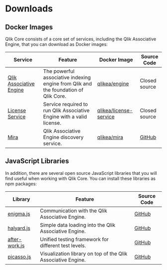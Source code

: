 # Downloads

## Docker Images

Qlik Core consists of a core set of services, including the Qlik Associative Engine, that you can download as Docker images:

| Service    | Feature | Docker Image | Source Code |
| ---------- | ------- | ------------ | ----------- |
| [Qlik Associative Engine](./services/qix-engine/introduction.md) | The powerful associative indexing engine from Qlik and the foundation of Qlik Core. | [qlikea/engine](https://hub.docker.com/r/qlikea/engine) | Closed source |
| [License Service](./services/license-service.md) | Service required to run Qlik Associative Engine with a valid license. | [qlikea/license-service](https://hub.docker.com/r/qlikea/license-service) | Closed source |
| [Mira](./services/mira.md) | Qlik Associative Engine discovery service. | [qlikea/mira](https://hub.docker.com/r/qlikea/mira) | [GitHub](https://github.com/qlik-ea/mira) |

## JavaScript Libraries

In addition, there are several open source JavaScript libraries that you will find useful when working with Qlik Core.
You can install these libraries as npm packages:

| Library | Feature | Source Code |
| ------- | ------- | ----------- |
| [enigma.js](https://www.npmjs.com/package/enigma.js) | Communication with the Qlik Associative Engine. | [GitHub](https://github.com/qlik-oss/enigma.js/) |
| [halyard.js](https://www.npmjs.com/package/halyard.js) | Simple data loading into the Qlik Associative Engine. | [GitHub](https://github.com/qlik-oss/halyard.js) |
| [after-work.js](https://www.npmjs.com/package/after-work.js) | Unified testing framework for different test levels. | [GitHub](https://github.com/qlik-oss/after-work.js) |
| [picasso.js](https://www.npmjs.com/package/picasso.js) | Visualization library on top of the Qlik Associative Engine. | [GitHub](https://github.com/qlik-oss/picasso.js/) |
